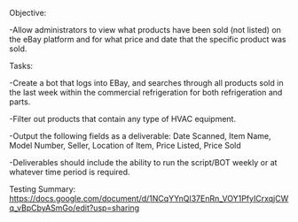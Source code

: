 Objective: 

-Allow administrators to view what products have been sold (not listed) on the eBay platform and for what price and date that the specific product was sold.

Tasks:

-Create a bot that logs into EBay, and searches through all products sold in the last week within the commercial refrigeration for both refrigeration and parts. 

-Filter out products that contain any type of HVAC equipment.

-Output the following fields as a deliverable: Date Scanned, Item Name, Model Number, Seller, Location of Item, Price Listed, Price Sold

-Deliverables should include the ability to run the script/BOT weekly or at whatever time period is required.

Testing Summary: https://docs.google.com/document/d/1NCqYYnQl37EnRn_VOY1PfyICrxqjCWq_vBpCbyASmGo/edit?usp=sharing
